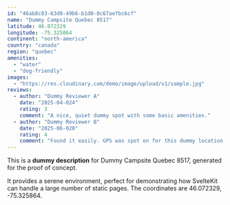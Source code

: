 ```yaml
---
id: "46ab8c83-63d0-49b6-b1d0-0c67aefbc6cf"
name: "Dummy Campsite Quebec 8517"
latitude: 46.072329
longitude: -75.325864
continent: "north-america"
country: "canada"
region: "quebec"
amenities:
  - "water"
  - "dog-friendly"
images:
  - "https://res.cloudinary.com/demo/image/upload/v1/sample.jpg"
reviews:
  - author: "Dummy Reviewer A"
    date: "2025-04-024"
    rating: 3
    comment: "A nice, quiet dummy spot with some basic amenities."
  - author: "Dummy Reviewer B"
    date: "2025-06-020"
    rating: 4
    comment: "Found it easily. GPS was spot on for this dummy location."
---
```


This is a **dummy description** for Dummy Campsite Quebec 8517, generated for the proof of concept.

It provides a serene environment, perfect for demonstrating how SvelteKit can handle a large number of static pages. The coordinates are 46.072329, -75.325864.
